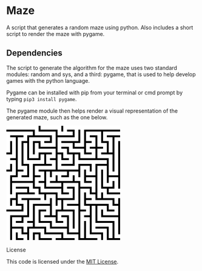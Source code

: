 # Maze

A script that generates a random maze using python. 
Also includes a short script to render the maze with pygame.

## Dependencies

The script to generate the algorithm for the maze uses two standard modules: random and sys, and a third: pygame, that is used to help develop games with the python language.

Pygame can be installed with pip from your terminal or cmd prompt by typing `pip3 install pygame`.

The pygame module then helps render a visual representation of the generated maze, such as the one below.

![Maze Image](https://github.com/waheeduk/Maze/blob/main/media/maze_example.png)

License

This code is licensed under the [MIT License](https://github.com/waheeduk/Maze/blob/main/LICENSE).
